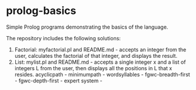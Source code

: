 # prolog-basics
Simple Prolog programs demonstrating the basics of the language.

The repository includes the following solutions:

1. Factorial: myfactorial.pl and README.md - accepts an integer from the user, calculates the factorial of that integer, and displays the result.
2. List: mylist.pl and README.md - accepts a single integer x and a list of integers L from the user, then displays all the positions in L that x resides.
acyclicpath -
minimumpath -
wordsyllables -
fgwc-breadth-first -
fgwc-depth-first -
expert system - 
